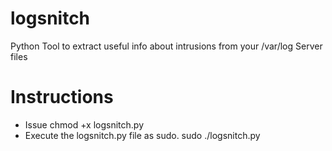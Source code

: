 # logsnitch
Python Tool to extract useful info about intrusions from your /var/log Server files

# Instructions
 * Issue chmod +x logsnitch.py
 * Execute the logsnitch.py file as sudo. sudo ./logsnitch.py

 
 


